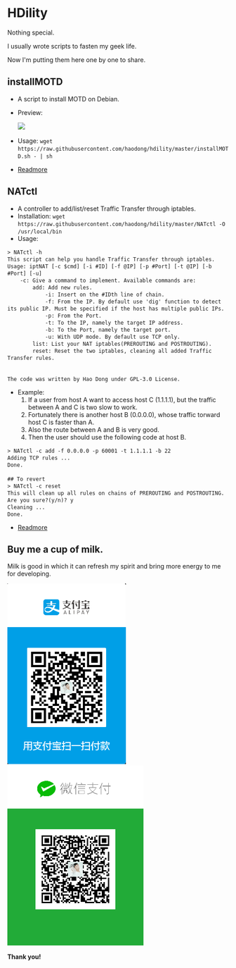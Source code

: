 # HDility

Nothing special.

I usually wrote scripts to fasten my geek life.

Now I'm putting them here one by one to share.

## installMOTD
- A script to install MOTD on Debian.
- Preview:

    ![](https://haodong.me/images/contents/2017-01-21-debian-motd.png)

- Usage: `wget https://raw.githubusercontent.com/haodong/hdility/master/installMOTD.sh - | sh`
- [Readmore](https://haodong.me/post/2017-01-21-debian-motd.html)

## NATctl
- A controller to add/list/reset Traffic Transfer through iptables.
- Installation: `wget https://raw.githubusercontent.com/haodong/hdility/master/NATctl -O /usr/local/bin`
- Usage:
```
> NATctl -h
This script can help you handle Traffic Transfer through iptables.
Usage: iptNAT [-c $cmd] [-i #ID] [-f @IP] [-p #Port] [-t @IP] [-b #Port] [-u]
    -c: Give a command to implement. Available commands are:
        add: Add new rules.
            -i: Insert on the #IDth line of chain.
            -f: From the IP. By default use 'dig' function to detect its public IP. Must be specified if the host has multiple public IPs.
            -p: From the Port.
            -t: To the IP, namely the target IP address.
            -b: To the Port, namely the target port.
            -u: With UDP mode. By default use TCP only.
        list: List your NAT iptables(PREROUTING and POSTROUTING).
        reset: Reset the two iptables, cleaning all added Traffic Transfer rules.


The code was written by Hao Dong under GPL-3.0 License.
```
- Example:
    1. If a user from host A want to access host C (1.1.1.1), but the traffic between A and C is two slow to work.
    2. Fortunately there is another host B (0.0.0.0), whose traffic torward host C is faster than A.
    3. Also the route between A and B is very good.
    4. Then the user should use the following code at host B.
```
> NATctl -c add -f 0.0.0.0 -p 60001 -t 1.1.1.1 -b 22
Adding TCP rules ...
Done.

## To revert
> NATctl -c reset
This will clean up all rules on chains of PREROUTING and POSTROUTING.
Are you sure?(y/n)? y
Cleaning ...
Done.
```
- [Readmore](https://haodong.me/post/2017-01-22-nat-controller.html)

## Buy me a cup of milk.
Milk is good in which it can refresh my spirit and bring more energy to me for developing.

![](images/alipay.png)          ![](images/wechat.png)

**Thank you!**

